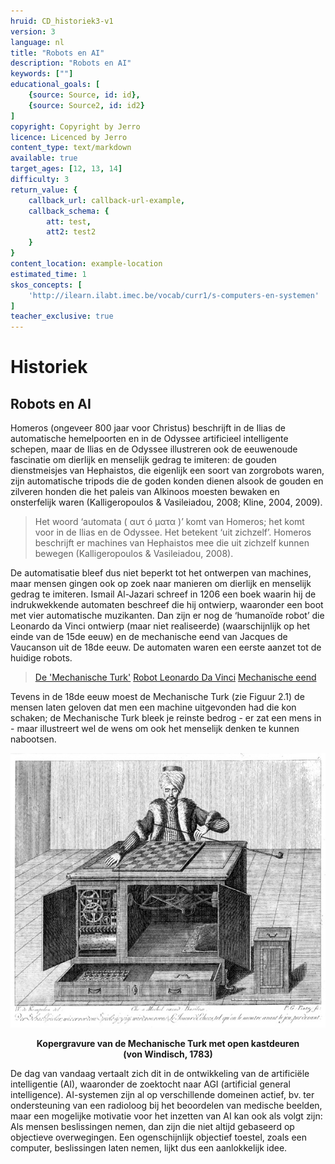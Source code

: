 ```yaml
---
hruid: CD_historiek3-v1
version: 3
language: nl
title: "Robots en AI"
description: "Robots en AI"
keywords: [""]
educational_goals: [
    {source: Source, id: id}, 
    {source: Source2, id: id2}
]
copyright: Copyright by Jerro
licence: Licenced by Jerro
content_type: text/markdown
available: true
target_ages: [12, 13, 14]
difficulty: 3
return_value: {
    callback_url: callback-url-example,
    callback_schema: {
        att: test,
        att2: test2
    }
}
content_location: example-location
estimated_time: 1
skos_concepts: [
    'http://ilearn.ilabt.imec.be/vocab/curr1/s-computers-en-systemen'
]
teacher_exclusive: true
---
```


# Historiek

## Robots en AI 
Homeros (ongeveer 800 jaar voor Christus) beschrijft in de Ilias de automatische hemelpoorten en in de Odyssee artificieel intelligente schepen, maar de Ilias en de Odyssee illustreren ook de eeuwenoude fascinatie om dierlijk en menselijk gedrag te imiteren: de gouden dienstmeisjes van Hephaistos, die eigenlijk een soort van zorgrobots waren, zijn automatische tripods die de goden konden dienen alsook de gouden en zilveren honden die het paleis van Alkinoos moesten bewaken en onsterfelijk waren (Kalligeropoulos & Vasileiadou, 2008; Kline, 2004, 2009). 

> Het woord ‘automata ( αυτ ó µατα )’ komt van Homeros; het komt voor in de Ilias en de Odyssee. Het betekent ‘uit zichzelf’. Homeros beschrijft er machines van Hephaistos mee die uit zichzelf kunnen bewegen (Kalligeropoulos & Vasileiadou, 2008). 

De automatisatie bleef dus niet beperkt tot het ontwerpen van machines, maar mensen gingen ook op zoek naar manieren om dierlijk en menselijk gedrag te imiteren. Ismail Al-Jazari schreef in 1206 een boek waarin hij de indrukwekkende automaten beschreef die hij ontwierp, waaronder een boot met vier automatische muzikanten. Dan zijn er nog de ‘humanoïde robot’ die Leonardo da Vinci ontwierp (maar niet realiseerde) (waarschijnlijk op het einde van de 15de eeuw) en de mechanische eend van Jacques de Vaucanson uit de 18de eeuw. De automaten waren een eerste aanzet tot de huidige robots. 

> [De 'Mechanische Turk'](https://youtu.be/N4ccP8MwR50https://youtu.be/MCW_wp0dgF4) 
> [Robot Leonardo Da Vinci](https://nl.wikipedia.org/wiki/Leonardo_da_Vinci%27s_robot)
> [Mechanische eend](https://klara.be/de-mechanische-eend-van-jacques-de-vaucanson) 

Tevens in de 18de eeuw moest de Mechanische Turk (zie Figuur 2.1) de mensen laten geloven dat men een machine uitgevonden had die kon schaken; de Mechanische Turk bleek je reinste bedrog - er zat een mens in - maar illustreert wel de wens om ook het menselijk denken te kunnen nabootsen. 

![Kopergravure van de Mechanische Turk met open kastdeuren (von Windisch, 1783)](embed/image.png) 
<figure>
    <figcaption align = "center"><b>Kopergravure van de Mechanische Turk met open kastdeuren (von Windisch, 1783)</b></figcaption>
</figure>

De dag van vandaag vertaalt zich dit in de ontwikkeling van de artificiële intelligentie (AI), waaronder de zoektocht naar AGI (artificial general intelligence). AI-systemen zijn al op verschillende domeinen actief, bv. ter ondersteuning van een radioloog bij het beoordelen van medische beelden, maar een mogelijke motivatie voor het inzetten van AI kan ook als volgt zijn: Als mensen beslissingen nemen, dan zijn die niet altijd gebaseerd op objectieve overwegingen. Een ogenschijnlijk objectief toestel, zoals een computer, beslissingen laten nemen, lijkt dus een aanlokkelijk idee. 